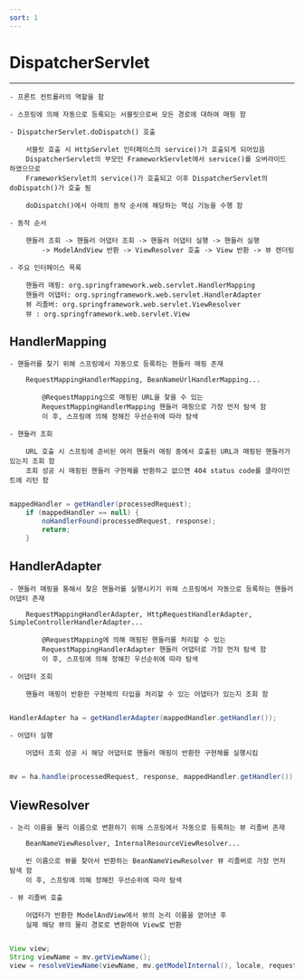 ```yaml
---
sort: 1
---
```


# DispatcherServlet

---

    - 프론트 컨트롤러의 역할을 함

    - 스프링에 의해 자동으로 등록되는 서블릿으로써 모든 경로에 대하여 매핑 함

    - DispatcherServlet.doDispatch() 호출

        서블릿 호출 시 HttpServlet 인터페이스의 service()가 호출되게 되어있음
        DispatcherServlet의 부모인 FrameworkServlet에서 service()를 오버라이드 하였으므로
        FrameworkServlet의 service()가 호출되고 이후 DispatcherServlet의 doDispatch()가 호출 됨

        doDispatch()에서 아래의 동작 순서에 해당하는 핵심 기능을 수행 함

    - 동작 순서 

        핸들러 조회 -> 핸들러 어댑터 조회 -> 핸들러 어댑터 실행 -> 핸들러 실행
            -> ModelAndView 반환 -> ViewResolver 호출 -> View 반환 -> 뷰 렌더링

    - 주요 인터페이스 목록
    
        핸들러 매핑: org.springframework.web.servlet.HandlerMapping 
        핸들러 어댑터: org.springframework.web.servlet.HandlerAdapter 
        뷰 리졸버: org.springframework.web.servlet.ViewResolver
        뷰 : org.springframework.web.servlet.View 

## HandlerMapping

    - 핸들러를 찾기 위해 스프링에서 자동으로 등록하는 핸들러 매핑 존재

        RequestMappingHandlerMapping, BeanNameUrlHandlerMapping...

            @RequestMapping으로 매핑된 URL을 찾을 수 있는 
            RequestMappingHandlerMapping 핸들러 매핑으로 가장 먼저 탐색 함        
            이 후, 스프링에 의해 정해진 우선순위에 따라 탐색

    - 핸들러 조회

        URL 호출 시 스프링에 준비된 여러 핸들러 매핑 중에서 호출된 URL과 매핑된 핸들러가 있는지 조회 함
        조회 성공 시 매핑된 핸들러 구현체를 반환하고 없으면 404 status code를 클라이언트에 리턴 함

```java

mappedHandler = getHandler(processedRequest); 
    if (mappedHandler == null) {
        noHandlerFound(processedRequest, response);
        return; 
    }

```

## HandlerAdapter

    - 핸들러 매핑을 통해서 찾은 핸들러를 실행시키기 위해 스프링에서 자동으로 등록하는 핸들러 어댑터 존재

        RequestMappingHandlerAdapter, HttpRequestHandlerAdapter, SimpleControllerHandlerAdapter...

            @RequestMapping에 의해 매핑된 핸들러를 처리할 수 있는 
            RequestMappingHandlerAdapter 핸들러 어댑터로 가장 먼저 탐색 함
            이 후, 스프링에 의해 정해진 우선순위에 따라 탐색

    - 어댑터 조회

        핸들러 매핑이 반환한 구현체의 타입을 처리할 수 있는 어댑터가 있는지 조회 함

```java

HandlerAdapter ha = getHandlerAdapter(mappedHandler.getHandler());

```
        
    - 어댑터 실행
    
        어댑터 조회 성공 시 해당 어댑터로 핸들러 매핑이 반환한 구현체를 실행시킴

```java

mv = ha.handle(processedRequest, response, mappedHandler.getHandler());

```

## ViewResolver

    - 논리 이름을 물리 이름으로 변환하기 위해 스프링에서 자동으로 등록하는 뷰 리졸버 존재

        BeanNameViewResolver, InternalResourceViewResolver...

        빈 이름으로 뷰를 찾아서 반환하는 BeanNameViewResolver 뷰 리졸버로 가장 먼저 탐색 함
        이 후, 스프링에 의해 정해진 우선순위에 따라 탐색

    - 뷰 리졸버 호출

        어댑터가 반환한 ModelAndView에서 뷰의 논리 이름을 얻어낸 후
        실제 해당 뷰의 물리 경로로 변환하여 View로 반환

```java

View view;
String viewName = mv.getViewName();
view = resolveViewName(viewName, mv.getModelInternal(), locale, request);


```